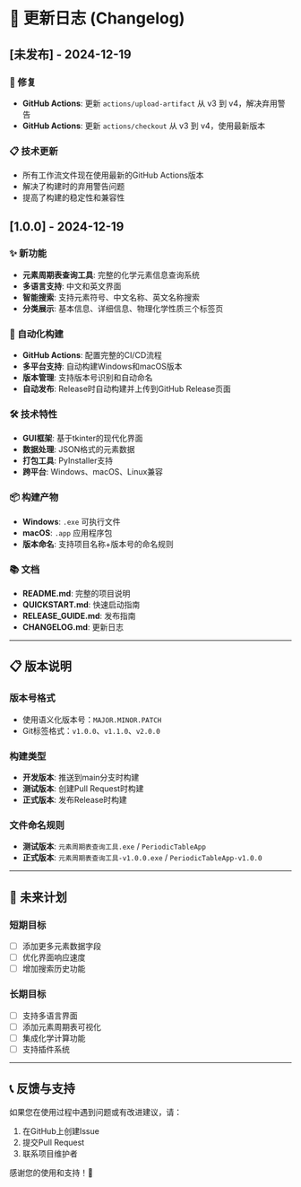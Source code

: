 # 📝 更新日志 (Changelog)

## [未发布] - 2024-12-19

### 🔧 修复
- **GitHub Actions**: 更新 `actions/upload-artifact` 从 v3 到 v4，解决弃用警告
- **GitHub Actions**: 更新 `actions/checkout` 从 v3 到 v4，使用最新版本

### 📋 技术更新
- 所有工作流文件现在使用最新的GitHub Actions版本
- 解决了构建时的弃用警告问题
- 提高了构建的稳定性和兼容性

## [1.0.0] - 2024-12-19

### ✨ 新功能
- **元素周期表查询工具**: 完整的化学元素信息查询系统
- **多语言支持**: 中文和英文界面
- **智能搜索**: 支持元素符号、中文名称、英文名称搜索
- **分类展示**: 基本信息、详细信息、物理化学性质三个标签页

### 🚀 自动化构建
- **GitHub Actions**: 配置完整的CI/CD流程
- **多平台支持**: 自动构建Windows和macOS版本
- **版本管理**: 支持版本号识别和自动命名
- **自动发布**: Release时自动构建并上传到GitHub Release页面

### 🛠️ 技术特性
- **GUI框架**: 基于tkinter的现代化界面
- **数据处理**: JSON格式的元素数据
- **打包工具**: PyInstaller支持
- **跨平台**: Windows、macOS、Linux兼容

### 📦 构建产物
- **Windows**: `.exe` 可执行文件
- **macOS**: `.app` 应用程序包
- **版本命名**: 支持项目名称+版本号的命名规则

### 📚 文档
- **README.md**: 完整的项目说明
- **QUICKSTART.md**: 快速启动指南
- **RELEASE_GUIDE.md**: 发布指南
- **CHANGELOG.md**: 更新日志

---

## 📋 版本说明

### 版本号格式
- 使用语义化版本号：`MAJOR.MINOR.PATCH`
- Git标签格式：`v1.0.0`、`v1.1.0`、`v2.0.0`

### 构建类型
- **开发版本**: 推送到main分支时构建
- **测试版本**: 创建Pull Request时构建
- **正式版本**: 发布Release时构建

### 文件命名规则
- **测试版本**: `元素周期表查询工具.exe` / `PeriodicTableApp`
- **正式版本**: `元素周期表查询工具-v1.0.0.exe` / `PeriodicTableApp-v1.0.0`

---

## 🔮 未来计划

### 短期目标
- [ ] 添加更多元素数据字段
- [ ] 优化界面响应速度
- [ ] 增加搜索历史功能

### 长期目标
- [ ] 支持多语言界面
- [ ] 添加元素周期表可视化
- [ ] 集成化学计算功能
- [ ] 支持插件系统

---

## 📞 反馈与支持

如果您在使用过程中遇到问题或有改进建议，请：

1. 在GitHub上创建Issue
2. 提交Pull Request
3. 联系项目维护者

感谢您的使用和支持！🎉
